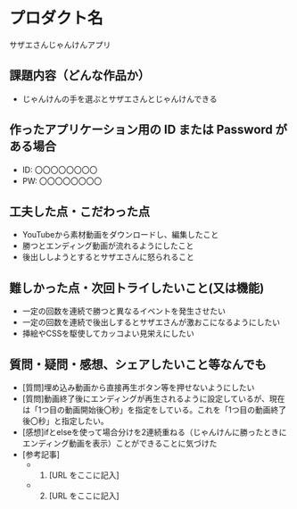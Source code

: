 # プロダクト名

サザエさんじゃんけんアプリ

## 課題内容（どんな作品か）

- じゃんけんの手を選ぶとサザエさんとじゃんけんできる

## 作ったアプリケーション用の ID または Password がある場合

- ID: 〇〇〇〇〇〇〇〇
- PW: 〇〇〇〇〇〇〇〇

## 工夫した点・こだわった点

- YouTubeから素材動画をダウンロードし、編集したこと
- 勝つとエンディング動画が流れるようにしたこと
- 後出ししようとするとサザエさんに怒られること

## 難しかった点・次回トライしたいこと(又は機能)

- 一定の回数を連続で勝つと異なるイベントを発生させたい
- 一定の回数を連続で後出しするとサザエさんが激おこになるようにしたい
- 挿絵やCSSを駆使してカッコよい見栄えにしたい

## 質問・疑問・感想、シェアしたいこと等なんでも

- [質問]埋め込み動画から直接再生ボタン等を押せないようにしたい
- [質問]動画終了後にエンディングが再生されるように設定しているが、現在は「1つ目の動画開始後〇秒」を指定をしている。これを「1つ目の動画終了後〇秒」と指定したい。
- [感想]ifとelseを使って場合分けを2連続重ねる（じゃんけんに勝ったときにエンディング動画を表示）ことができることに気づけた
- [参考記事]
  - 1. [URL をここに記入]
  - 2. [URL をここに記入]
